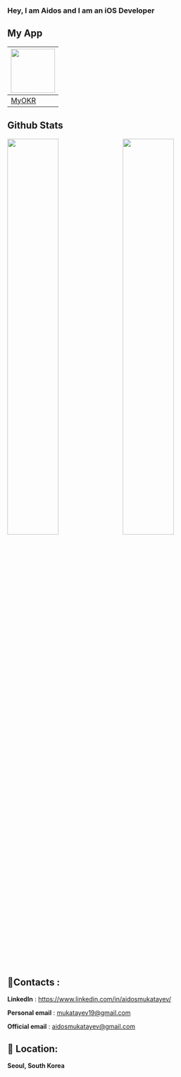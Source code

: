 ### Hey, I am Aidos and I am an iOS Developer

## My App
| <img src="https://user-images.githubusercontent.com/53441647/214018934-b3dce3a3-6224-484a-81e2-a97baa2c478b.png" width="100"/> |
| - |
| [MyOKR](https://apps.apple.com/us/app/myokr/id1659425586) |

## Github Stats

<img  src="https://github-readme-stats.vercel.app/api?username=mukatayev1&show_icons=true&theme=dark" width="48%" align="right" >
<img  src="https://github-readme-streak-stats.herokuapp.com/?user=mukatayev1&theme=dark" width="48%" >



## :iphone:Contacts :
**LinkedIn** : https://www.linkedin.com/in/aidosmukatayev/

**Personal email** : mukatayev19@gmail.com

**Official email** : aidosmukatayev@gmail.com

## :round_pushpin: Location:
**Seoul, South Korea**
